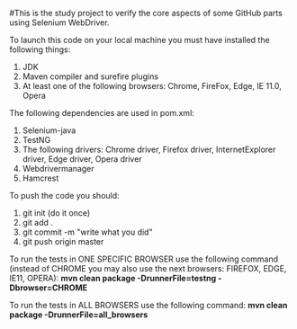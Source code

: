 #This is the study project to verify the core aspects of some GitHub parts using Selenium WebDriver.

To launch this code on your local machine you must have installed the following things:
1. JDK
2. Maven compiler and surefire plugins
3. At least one of the following browsers: Chrome, FireFox, Edge, IE 11.0, Opera

The following dependencies are used in pom.xml:
1. Selenium-java 
2. TestNG
3. The following drivers: Chrome driver, Firefox driver, InternetExplorer driver, Edge driver, Opera driver
4. Webdrivermanager
5. Hamcrest

To push the code you should:
1. git init (do it once)
2. git add .
3. git commit -m "write what you did"
4. git push origin master

To run the tests in ONE SPECIFIC BROWSER use the following command (instead of CHROME you may also use the next 
browsers: FIREFOX, EDGE, IE11, OPERA): 
**mvn clean package -DrunnerFile=testng -Dbrowser=CHROME**

To run the tests in ALL BROWSERS use the following command: 
**mvn clean package -DrunnerFile=all_browsers**